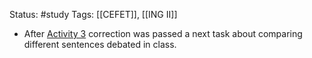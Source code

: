 Status: #study 
Tags:
[[CEFET]], [[ING II]]

- After [Activity 3](https://docs.google.com/document/d/1CwIOUSdYZfejTiR3URfW9235zhl4kMBYRWwDn7U7Fyc/edit) correction was passed a next task about comparing different sentences debated in class.
